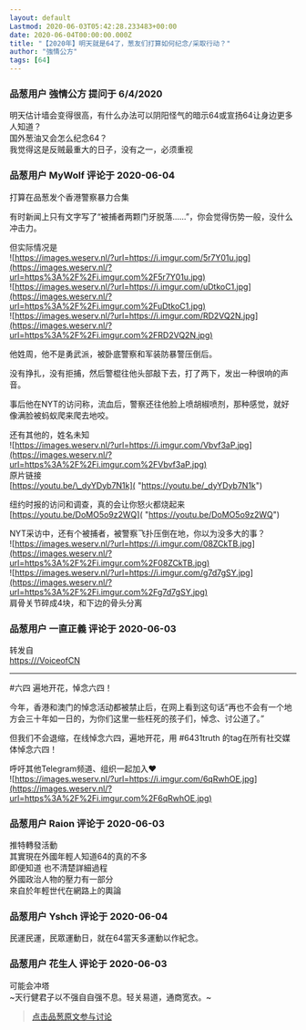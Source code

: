 ```yaml
---
layout: default
Lastmod: 2020-06-03T05:42:28.233483+00:00
date: 2020-06-04T00:00:00.000Z
title: "【2020年】明天就是64了，葱友们打算如何纪念/采取行动？"
author: "強情公方"
tags: [64]
---
```



### 品葱用户 **強情公方** 提问于 6/4/2020
    
明天估计墙会变得很高，有什么办法可以阴阳怪气的暗示64或宣扬64让身边更多人知道？  
国外葱油又会怎么纪念64？  
我觉得这是反贼最重大的日子，没有之一，必须重视
    
                

### 品葱用户 **MyWolf** 评论于 2020-06-04
        
打算在品葱发个香港警察暴力合集  
  
有时新闻上只有文字写了“被捕者两颗门牙脱落......”，你会觉得伤势一般，没什么冲击力。  
  
但实际情况是  
![https://images.weserv.nl/?url=https://i.imgur.com/5r7Y01u.jpg](https://images.weserv.nl/?url=https%3A%2F%2Fi.imgur.com%2F5r7Y01u.jpg)  
![https://images.weserv.nl/?url=https://i.imgur.com/uDtkoC1.jpg](https://images.weserv.nl/?url=https%3A%2F%2Fi.imgur.com%2FuDtkoC1.jpg)  
![https://images.weserv.nl/?url=https://i.imgur.com/RD2VQ2N.jpg](https://images.weserv.nl/?url=https%3A%2F%2Fi.imgur.com%2FRD2VQ2N.jpg)  
  
他姓周，他不是勇武派，被卧底警察和军装防暴警压倒后。  
  
没有挣扎，没有拒捕，然后警棍往他头部敲下去，打了两下，发出一种很响的声音。  
  
事后他在NYT的访问称，流血后，警察还往他脸上喷胡椒喷剂，那种感觉，就好像满脸被蚂蚁爬来爬去地咬。  
  
还有其他的，姓名未知  
![https://images.weserv.nl/?url=https://i.imgur.com/Vbvf3aP.jpg](https://images.weserv.nl/?url=https%3A%2F%2Fi.imgur.com%2FVbvf3aP.jpg)  
原片链接  
[https://youtu.be/\_dyYDyb7N1k]( "https://youtu.be/_dyYDyb7N1k")  
  
纽约时报的访问和调查，真的会让你怒火都烧起来  
[https://youtu.be/DoMO5o9z2WQ]( "https://youtu.be/DoMO5o9z2WQ")  
  
NYT采访中，还有个被捕者，被警察飞扑压倒在地，你以为没多大的事？  
![https://images.weserv.nl/?url=https://i.imgur.com/08ZCkTB.jpg](https://images.weserv.nl/?url=https%3A%2F%2Fi.imgur.com%2F08ZCkTB.jpg)  
![https://images.weserv.nl/?url=https://i.imgur.com/g7d7gSY.jpg](https://images.weserv.nl/?url=https%3A%2F%2Fi.imgur.com%2Fg7d7gSY.jpg)  
肩骨关节碎成4块，和下边的骨头分离
        
                

### 品葱用户 **一直正義** 评论于 2020-06-03
        
转发自  
[https:///VoiceofCN]( "https:///VoiceofCN")  

* * *

  
#六四 遍地开花，悼念六四！  
  
  
今年，香港和澳门的悼念活动都被禁止后，在网上看到这句话“再也不会有一个地方会三十年如一日的，为你们这里一些枉死的孩子们，悼念、讨公道了。”  
  
  
但我们不会退缩，在线悼念六四，遍地开花，用 #6431truth 的tag在所有社交媒体悼念六四！  
  
呼吁其他Telegram频道、组织一起加入❤️  
![https://images.weserv.nl/?url=https://i.imgur.com/6qRwhOE.jpg](https://images.weserv.nl/?url=https%3A%2F%2Fi.imgur.com%2F6qRwhOE.jpg)
        
                

### 品葱用户 **Raion** 评论于 2020-06-03
        
推特轉發活動  
其實現在外國年輕人知道64的真的不多  
即便知道 也不清楚詳細過程  
外國政治人物的壓力有一部分  
來自於年輕世代在網路上的輿論
        
                

### 品葱用户 **Yshch** 评论于 2020-06-04
        
民運民運，民眾運動日，就在64當天多運動以作紀念。
        
                

### 品葱用户 **花生人** 评论于 2020-06-03
        
可能会冲塔  
~天行健君子以不强自自强不息。轻关易道，通商宽衣。~
        
                





> [点击品葱原文参与讨论](https://pincong.rocks/question/26650)

